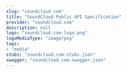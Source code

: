 ```yaml
---
slug: "soundcloud-com"
title: "SoundCloud Public API Specification"
provider: "soundcloud.com"
description: null
logo: "soundcloud.com-logo.png"
logoMediaType: "image/png"
tags:
- "media"
stubs: "soundcloud.com-stubs.json"
swagger: "soundcloud.com-swagger.json"
---
```

